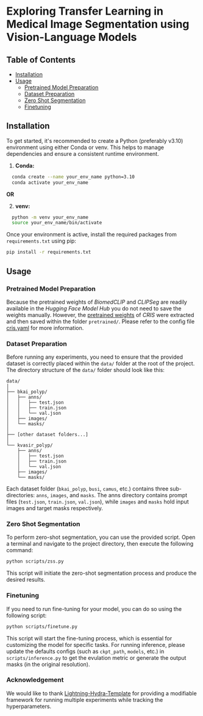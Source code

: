 # Exploring Transfer Learning in Medical Image Segmentation using Vision-Language Models



## Table of Contents
- [Installation](#installation)
- [Usage](#usage)
  - [Pretrained Model Preparation](#pretrained-model-preparation) 
  - [Dataset Preparation](#dataset-preparation)
  - [Zero Shot Segmentation](#zero-shot-segmentation)
  - [Finetuning](#finetuning)

## Installation

To get started, it's recommended to create a Python (preferably v3.10) environment using either Conda or venv. This helps to manage dependencies and ensure a consistent runtime environment.

1. **Conda:**
  ```bash
    conda create --name your_env_name python=3.10
    conda activate your_env_name
  ```
**OR**

2. **venv:**
  ```bash
    python -m venv your_env_name
    source your_env_name/bin/activate
  ```

Once your environment is active, install the required packages from `requirements.txt` using pip:
```bash
pip install -r requirements.txt
```

## Usage

### Pretrained Model Preparation
Because the pretrained weights of *BiomedCLIP* and *CLIPSeg* are readily available in the *Hugging Face Model Hub* you do not need to save the weights manually. However, the [pretrained weights](https://github.com/DerrickWang005/CRIS.pytorch/issues/3) of *CRIS* were extracted and then saved within the folder `pretrained/`. Please refer to the config file [cris.yaml](configs/model/cris.yaml) for more information.

### Dataset Preparation
Before running any experiments, you need to ensure that the provided dataset is correctly placed within the `data/` folder at the root of the project. The directory structure of the `data/` folder should look like this:
```
data/
│
├── bkai_polyp/
│   ├── anns/
│   │   ├── test.json
│   │   ├── train.json
│   │   └── val.json
│   ├── images/
│   └── masks/
│
├── [other dataset folders...]
│
└── kvasir_polyp/
    ├── anns/
    │   ├── test.json
    │   ├── train.json
    │   └── val.json
    ├── images/
    └── masks/
```
Each dataset folder (`bkai_polyp`, `busi`, `camus`, etc.) contains three sub-directories: `anns`, `images`, and `masks`. The anns directory contains prompt files (`test.json`, `train.json`, `val.json`), while `images` and `masks` hold input images and target masks respectively.

### Zero Shot Segmentation

To perform zero-shot segmentation, you can use the provided script. Open a terminal and navigate to the project directory, then execute the following command:
```bash
python scripts/zss.py
```
This script will initiate the zero-shot segmentation process and produce the desired results.

### Finetuning

If you need to run fine-tuning for your model, you can do so using the following script:
```bash
python scripts/finetune.py
```
This script will start the fine-tuning process, which is essential for customizing the model for specific tasks. For running inference, please update the defaults configs (such as `ckpt_path`, `models`, etc.) in `scripts/inference.py` to get the evulation metric or generate the output masks (in the original resolution).


### Acknowledgement
We would like to thank [Lightning-Hydra-Template](https://github.com/ashleve/lightning-hydra-template) for providing a modifiable framework for running multiple experiments while tracking the hyperparameters.